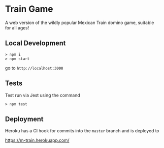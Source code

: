 # Train Game

A web version of the wildly popular Mexican Train domino game, suitable for all ages!

## Local Development

```
> npm i
> npm start
```

go to `http://localhost:3000`

## Tests

Test run via Jest using the command 

```
> npm test
```

## Deployment

Heroku has a CI hook for commits into the `master` branch and is deployed to

https://m-train.herokuapp.com/